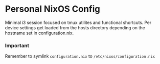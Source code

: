 # Personal NixOS Config

Minimal i3 session focused on tmux utilites and functional shortcuts. Per device settings get loaded from the hosts directory depending on the hostname set in configuration.nix.

### Important
Remember to symlink `configuration.nix` to `/etc/nixos/configuration.nix`
